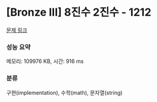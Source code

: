 # [Bronze III] 8진수 2진수 - 1212 

[문제 링크](https://www.acmicpc.net/problem/1212) 

### 성능 요약

메모리: 109976 KB, 시간: 916 ms

### 분류

구현(implementation), 수학(math), 문자열(string)

